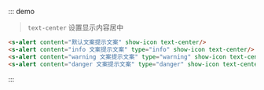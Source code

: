 ::: demo
> `text-center` 设置显示内容居中
```html
<s-alert content="默认文案提示文案" show-icon text-center/>
<s-alert content="info 文案提示文案" type="info" show-icon text-center/>
<s-alert content="warning 文案提示文案" type="warning" show-icon text-center/>
<s-alert content="danger 文案提示文案" type="danger" show-icon text-center/>
```
:::
